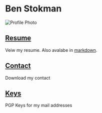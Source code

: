 # Ben Stokman
![Profile Photo](https://benstokman.me/profile-picture.jpeg)

## [Resume](https://benstokman.me/resume.pdf)

Veiw my resume. Also avalabe in [markdown](https://benstokman.me/resume.md).

## [Contact](https://benstokman.me/contact.vcf)

Download my contact

## [Keys](https://benstokman.me/keys)

PGP Keys for my mail addresses
